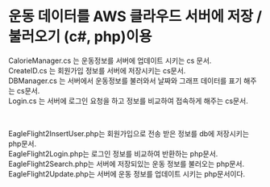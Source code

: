 # 운동 데이터를 AWS 클라우드 서버에 저장 / 불러오기 (c#, php)이용

CalorieManager.cs 는 운동정보를 서버에 업데이트 시키는 cs 문서. <br>
CreateID.cs 는 회원가입 정보를 서버에 저장시키는 cs문서.<br>
DBManager.cs 는 서버에서 운동정보를 불러와서 날짜와 그래프 데이터를 표기 해주는 cs문서.<br>
Login.cs 는 서버에 로그인 요청을 하고 정보를 비교하여 접속하게 해주는 cs문서.<br>

<br>

EagleFlight2InsertUser.php는 회원가입으로 전송 받은 정보를 db에 저장시키는 php문서.<br>
EagleFlight2Login.php는 로그인 정보를 비교하여 반환하는 php문서.<br>
EagleFlight2Search.php는 서버에 저장되있는 운동 정보를 불러오는 php문서.<br>
EagleFlight2Update.php는 서버에 운동 정보를 업데이트 시키는 php문서이다.<br>
